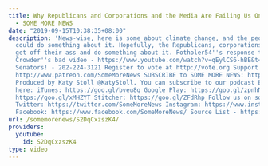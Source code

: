 ```yaml
---
title: Why Republicans and Corporations and the Media Are Failing Us On Climate Change
  - SOME MORE NEWS
date: "2019-09-15T10:38:35+08:00"
description: 'News-wise, here is some about climate change, and the people who sure
  could do something about it. Hopefully, the Republicans, corporations, and media
  get off their ass and do something about it. Potholer54''s response to Louder with
  Crowder''s bad video - https://www.youtube.com/watch?v=qEylCS6-hBE&t=9s Call your
  Senators! - 202-224-3121 Register to vote at http://vote.org Support SOME MORE NEWS:
  http://www.patreon.com/SomeMoreNews SUBSCRIBE to SOME MORE NEWS: https://tinyurl.com/ybfx89rh
  Produced by Katy Stoll @KatyStoll. You can subscribe to our podcast EVEN MORE NEWS
  here: iTunes: https://goo.gl/bveu8q Google Play: https://goo.gl/zpnhN9 Soundcloud:
  https://goo.gl/xMHZYT Stitcher: https://goo.gl/ZFdRhp Follow us on social Media!
  Twitter: https://twitter.com/SomeMoreNews Instagram: https://www.instagram.com/SomeMoreNews/
  Facebook: https://www.facebook.com/SomeMoreNews/ Source List - https://goo.gl/r1AnAe'
url: /somemorenews/S2DqCxzszK4/
providers:
  youtube:
    id: S2DqCxzszK4
type: video
---
```


